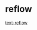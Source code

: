 # reflow

[text-reflow](https://www.reddit.com/r/dailyprogrammer/comments/4ybbcz/20160818_challenge_279_intermediate_text_reflow/)
